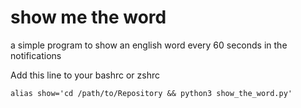 # show me the word
a simple program to show an english word every 60 seconds in the notifications

Add this line to your bashrc or zshrc

`alias show='cd /path/to/Repository && python3 show_the_word.py'`
